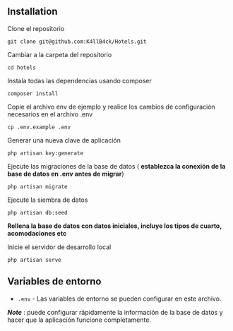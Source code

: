 ## Installation
Clone el repositorio

    git clone git@github.com:K4llB4ck/Hotels.git

Cambiar a la carpeta del repositorio

    cd hotels

Instala todas las dependencias usando composer

    composer install

Copie el archivo env de ejemplo y realice los cambios de configuración necesarios en el archivo .env

    cp .env.example .env

Generar una nueva clave de aplicación

    php artisan key:generate

Ejecute las migraciones de la base de datos ( **establezca la conexión de la base de datos en .env antes de migrar**)

    php artisan migrate

Ejecute la siembra de datos 

    php artisan db:seed

**Rellena la base de datos con datos iniciales, incluye los tipos de cuarto, acomodaciones etc**

Inicie el servidor de desarrollo local

    php artisan serve

## Variables de entorno

- `.env` - Las variables de entorno se pueden configurar en este archivo.

***Note*** : puede configurar rápidamente la información de la base de datos y hacer que la aplicación funcione completamente.
